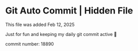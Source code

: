 # Git Auto Commit | Hidden File

This file was added Feb 12, 2025

Just for fun and keeping my daily git commit active 🤪

commit number: 18890
